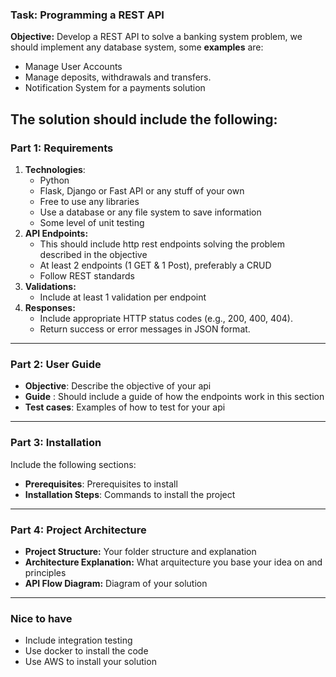 ### Task: Programming a REST API

**Objective:** Develop a REST API to solve a banking system problem, we should implement any database system, some **examples** are:

 - Manage User Accounts
 - Manage  deposits, withdrawals and transfers.
 - Notification System for a payments solution

The solution should include the following:
----------
### Part 1: Requirements

1. **Technologies**:
	 - Python
	 - Flask, Django or Fast API or any stuff of your own
	 - Free to use any libraries
	 - Use a database or any file system to save information
	 - Some level of unit testing
2. **API Endpoints:** 
    - This should include http rest endpoints solving the problem described in the objective
    - At least 2 endpoints (1 GET & 1 Post), preferably a CRUD
    - Follow  REST standards 
3.  **Validations:**
    - Include at least 1 validation per endpoint
4.  **Responses:**
    -  Include appropriate HTTP status codes (e.g., 200, 400, 404).
    - Return success or error messages in JSON format.
  
----------

### Part 2: User Guide

-   **Objective**: Describe the objective of your api
- **Guide** : Should include a guide of how the endpoints work in this section
- **Test cases**: Examples of how to test for your api 

----------

### Part 3: Installation
Include the following sections:

 - **Prerequisites**: Prerequisites to install
 - **Installation Steps**: Commands to install the project

----------

### Part 4: Project Architecture

 - **Project Structure:** Your folder structure and explanation
 - **Architecture Explanation:** What arquitecture you base your idea on and principles
 - **API Flow Diagram:** Diagram of your solution

----------

### Nice to have

 - Include integration testing
 - Use docker to install the code
 - Use AWS to install your solution

